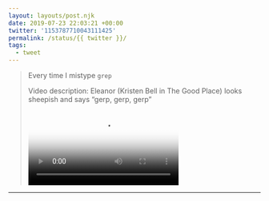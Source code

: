 ```yaml
---
layout: layouts/post.njk
date: 2019-07-23 22:03:21 +00:00
twitter: '1153787710043111425'
permalink: /status/{{ twitter }}/
tags: 
  - tweet
---
```


> Every time I mistype `grep` 
> 
> <p class="sr-only">Video description: Eleanor (Kristen Bell in The Good Place) looks sheepish and says “gerp, gerp, gerp”</p>
> 
> <video controls loop preload="metadata" poster="/img/EAMTx8SU4AAjtCn.jpg"><source src="/img/1153787710043111425-EAMTx8SU4AAjtCn.mp4">Your browser does not support the video tag.</video>

---
